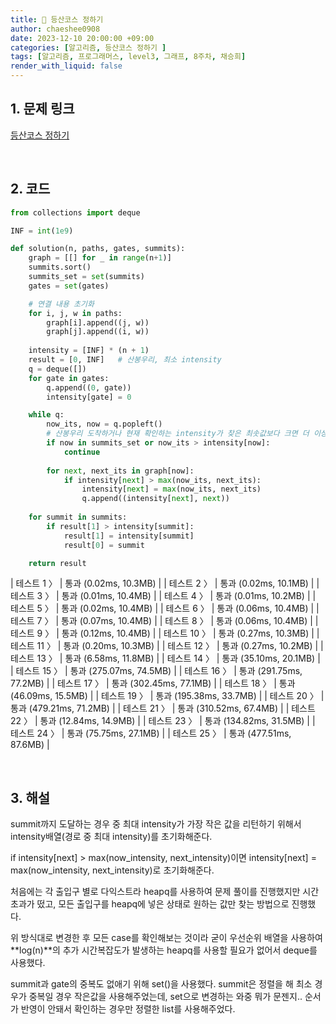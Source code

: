 ```yaml
---
title: 🐹 등산코스 정하기 
author: chaeshee0908
date: 2023-12-10 20:00:00 +09:00
categories: [알고리즘, 등산코스 정하기 ]
tags: [알고리즘, 프로그래머스, level3, 그래프, 8주차, 채승희]
render_with_liquid: false
---
```


## 1. 문제 링크

[등산코스 정하기](https://school.programmers.co.kr/learn/courses/30/lessons/118669)

<br>

## 2. 코드

```python
from collections import deque

INF = int(1e9)

def solution(n, paths, gates, summits):
    graph = [[] for _ in range(n+1)]
    summits.sort()
    summits_set = set(summits)
    gates = set(gates)

    # 연결 내용 초기화 
    for i, j, w in paths:
        graph[i].append((j, w))
        graph[j].append((i, w))
    
    intensity = [INF] * (n + 1)
    result = [0, INF]   # 산봉우리, 최소 intensity 
    q = deque([])
    for gate in gates:
        q.append((0, gate))
        intensity[gate] = 0

    while q:
        now_its, now = q.popleft()
        # 산봉우리 도착하거나 현재 확인하는 intensity가 찾은 최솟값보다 크면 더 이상 탐색 안함
        if now in summits_set or now_its > intensity[now]:
            continue 
        
        for next, next_its in graph[now]:
            if intensity[next] > max(now_its, next_its):
                intensity[next] = max(now_its, next_its)
                q.append((intensity[next], next))
    
    for summit in summits:
        if result[1] > intensity[summit]:
            result[1] = intensity[summit]
            result[0] = summit

    return result
```

| 테스트 1 〉 | 통과 (0.02ms, 10.3MB) |
| 테스트 2 〉 | 통과 (0.02ms, 10.1MB) |
| 테스트 3 〉 | 통과 (0.01ms, 10.4MB) |
| 테스트 4 〉 | 통과 (0.01ms, 10.2MB) |
| 테스트 5 〉 | 통과 (0.02ms, 10.4MB) |
| 테스트 6 〉 | 통과 (0.06ms, 10.4MB) |
| 테스트 7 〉 | 통과 (0.07ms, 10.4MB) |
| 테스트 8 〉 | 통과 (0.06ms, 10.4MB) |
| 테스트 9 〉 | 통과 (0.12ms, 10.4MB) |
| 테스트 10 〉 | 통과 (0.27ms, 10.3MB) |
| 테스트 11 〉 | 통과 (0.20ms, 10.3MB) |
| 테스트 12 〉 | 통과 (0.27ms, 10.2MB) |
| 테스트 13 〉 | 통과 (6.58ms, 11.8MB) |
| 테스트 14 〉 | 통과 (35.10ms, 20.1MB) |
| 테스트 15 〉 | 통과 (275.07ms, 74.5MB) |
| 테스트 16 〉 | 통과 (291.75ms, 77.2MB) |
| 테스트 17 〉 | 통과 (302.45ms, 77.1MB) |
| 테스트 18 〉 | 통과 (46.09ms, 15.5MB) |
| 테스트 19 〉 | 통과 (195.38ms, 33.7MB) |
| 테스트 20 〉 | 통과 (479.21ms, 71.2MB) |
| 테스트 21 〉 | 통과 (310.52ms, 67.4MB) |
| 테스트 22 〉 | 통과 (12.84ms, 14.9MB) |
| 테스트 23 〉 | 통과 (134.82ms, 31.5MB) |
| 테스트 24 〉 | 통과 (75.75ms, 27.1MB) |
| 테스트 25 〉 | 통과 (477.51ms, 87.6MB) |

<br>

## 3. 해설
    
summit까지 도달하는 경우 중 최대 intensity가 가장 작은 값을 리턴하기 위해서 intensity배열(경로 중 최대 intensity)를 초기화해준다. 

if intensity[next] > max(now_intensity, next_intensity)이면 
intensity[next] = max(now_intensity, next_intensity)로 초기화해준다. 

처음에는 각 출입구 별로 다익스트라 heapq를 사용하여 문제 풀이를 진행했지만 시간초과가 떴고, 모든 출입구를 heapq에 넣은 상태로 원하는 값만 찾는 방법으로 진행했다. 

위 방식대로 변경한 후 모든 case를 확인해보는 것이라 굳이 우선순위 배열을 사용하여 **log(n)**의 추가 시간복잡도가 발생하는 heapq를 사용할 필요가 없어서 deque를 사용했다. 

summit과 gate의 중복도 없애기 위해 set()을 사용했다. summit은 정렬을 해 최소 경우가 중복일 경우 작은값을 사용해주었는데, set으로 변경하는 와중 뭐가 문젠지.. 순서가 반영이 안돼서 확인하는 경우만 정렬한 list를 사용해주었다.